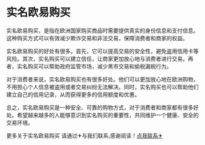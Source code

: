 # 实名欧易购买

实名欧易购买，是指在欧洲国家购买商品时需要提供真实的身份信息和支付信息。这种购买方式可以有效减少欺诈交易和非法交易，保障消费者和商家的权益。

实名欧易购买的好处有很多。首先，它可以提高交易的安全性，避免盗用信用卡等风险。其次，实名购买可以建立信任，让商家更加放心地与消费者进行交易。再者，实名购买可以帮助政府监管市场，减少黑市交易和偷税漏税行为。

对于消费者来说，实名欧易购买也有很多好处。他们可以更加放心地在欧洲购物，不用担心个人信息被盗用或者交易纠纷无法解决。同时，实名购买也可以帮助他们建立自己的信用记录，从而获得更多的信用额度和优惠。

总之，实名欧易购买是一种安全、可靠的购物方式，对于消费者和商家都有很多好处。希望越来越多的人能够意识到实名购买的重要性，共同维护一个健康、安全的交易环境。

更多关于实名欧易购买 请通过✈与我们联系,感谢阅读！[点我联系✈](https://wap.G208.com)